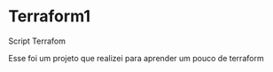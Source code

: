 # Terraform1
Script Terrafom

Esse foi um projeto que realizei para aprender um pouco de terraform 
